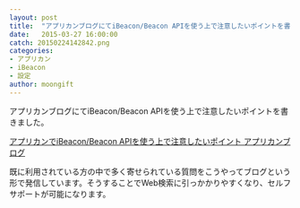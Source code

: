 ```yaml
---
layout: post
title:  "アプリカンブログにてiBeacon/Beacon APIを使う上で注意したいポイントを書きました"
date:   2015-03-27 16:00:00
catch: 20150224142842.png
categories:
- アプリカン
- iBeacon
- 設定
author: moongift
---
```


アプリカンブログにてiBeacon/Beacon APIを使う上で注意したいポイントを書きました。

[アプリカンでiBeacon/Beacon APIを使う上で注意したいポイント アプリカンブログ](http://tech-blog.applican.com/entry/2015/03/23/120000)

既に利用されている方の中で多く寄せられている質問をこうやってブログという形で発信しています。そうすることでWeb検索に引っかかりやすくなり、セルフサポートが可能になります。

